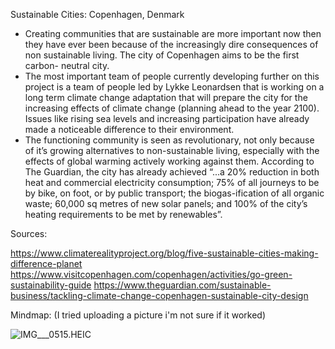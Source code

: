 Sustainable Cities: Copenhagen, Denmark 

- Creating communities that are sustainable are more important now then they have ever been because of the increasingly dire consequences of non sustainable living. The city of Copenhagen aims to be the first carbon- neutral city.
- The most important team of people currently developing further on this project is a team of people led by Lykke Leonardsen that is working on a long term climate change adaptation that will prepare the city for the increasing effects of climate change (planning ahead to the year 2100). Issues like rising sea levels and increasing participation have already made a noticeable difference to their environment.
-  The functioning community is seen as revolutionary, not only because of it’s growing alternatives to non-sustainable living, especially with the effects of global warming actively working against them. According to The Guardian, the city has already achieved “...a 20% reduction in both heat and commercial electricity consumption; 75% of all journeys to be by bike, on foot, or by public transport; the biogas-ification of all organic waste; 60,000 sq metres of new solar panels; and 100% of the city’s heating requirements to be met by renewables”.

Sources:

https://www.climaterealityproject.org/blog/five-sustainable-cities-making-difference-planet
https://www.visitcopenhagen.com/copenhagen/activities/go-green-sustainability-guide
https://www.theguardian.com/sustainable-business/tackling-climate-change-copenhagen-sustainable-city-design

Mindmap: (I tried uploading a picture i'm not sure if it worked)

![IMG___0515.HEIC]({{site.baseurl}}/IMG_0515.HEIC)

